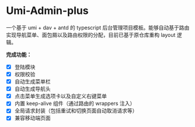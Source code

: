 # Umi-Admin-plus
一个基于 umi + dav + antd 的 typescript 后台管理项目模板。能够自动基于路由实现导航菜单、面包屑以及路由权限的分配，目前已基于原仓库重构 layout 逻辑。

**完成功能：**

- [x] 登陆模块
- [x] 权限校验
- [x] 自动生成菜单栏
- [x] 自动生成导航头
- [x] 点击菜单生成选项卡以及自定义右键菜单
- [x] 内置 keep-alive 组件（通过路由的 wrappers 注入）
- [x] 全局请求封装（包括重试和切换页面自动取消请求等）
- [x] 兼容移动端页面
